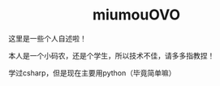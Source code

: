 <!---
miumouOVO/miumouOVO is a ✨ special ✨ repository because its `README.md` (this file) appears on your GitHub profile.
You can click the Preview link to take a look at your changes.
--->
<h1 style="text-align:center;">miumouOVO</h1>
<p>这里是一些个人自述啦！</p>
<p>本人是一个小码农，还是个学生，所以技术不佳，请多多指教捏！</p>
<p>学过csharp，但是现在主要用python（毕竟简单嘛）</p>
